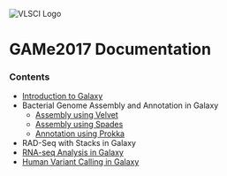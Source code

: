 ![VLSCI Logo](img/vlsci_logo.gif)

# GAMe2017 Documentation

### Contents

* [Introduction to Galaxy](tutorials/galaxy_101/galaxy_101.md)
* Bacterial Genome Assembly and Annotation in Galaxy
    * [Assembly using Velvet](http://sepsis-omics.github.io/tutorials/modules/velvet/)
    * [Assembly using Spades](http://sepsis-omics.github.io/tutorials/modules/spades/)
    * [Annotation using Prokka](http://sepsis-omics.github.io/tutorials/modules/prokka/)
* RAD-Seq with Stacks in Galaxy
* [RNA-seq Analysis in Galaxy](tutorials/rna_seq_dge_advanced/rna_seq_game2017.md)
* [Human Variant Calling in Galaxy](tutorials/var_detect_advanced/var_calling_game2017.md)
